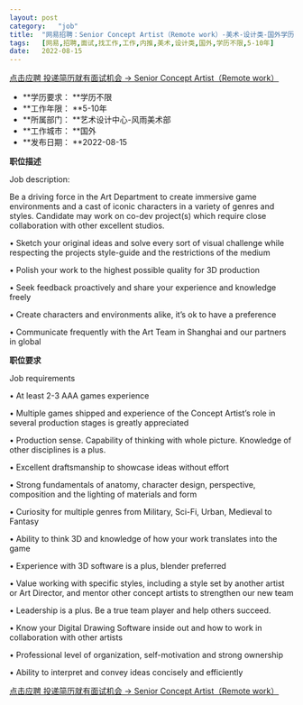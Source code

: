 ```yaml
---
layout:	post
category:	"job"
title:	"网易招聘：Senior Concept Artist（Remote work）-美术-设计类-国外学历不限5-10年"
tags:	[网易,招聘,面试,找工作,工作,内推,美术,设计类,国外,学历不限,5-10年]
date:	2022-08-15
---
```


[点击应聘 投递简历就有面试机会 ->  Senior Concept Artist（Remote work）](http://mobile.bole.netease.com/bole/boleDetail?id=40552&employeeId=346f03c3cda5f04c&key=all)



- **学历要求： **学历不限
- **工作年限： **5-10年
- **所属部门： **艺术设计中心-风雨美术部
- **工作城市： **国外
- **发布日期： **2022-08-15



**职位描述**

Job description:

Be a driving force in the Art Department to create immersive game environments and a cast of iconic characters in a variety of genres and styles. Candidate may work on co-dev project(s) which require close collaboration with other excellent studios.

• Sketch your original ideas and solve every sort of visual challenge while respecting the projects style-guide and the restrictions of the medium

• Polish your work to the highest possible quality for 3D production

• Seek feedback proactively and share your experience and knowledge freely

• Create characters and environments alike, it’s ok to have a preference

• Communicate frequently with the Art Team in Shanghai and our partners in global







**职位要求**

Job requirements

• At least 2-3 AAA games experience  

• Multiple games shipped and experience of the Concept Artist’s role in several production stages is greatly appreciated

• Production sense. Capability of thinking with whole picture. Knowledge of other disciplines is a plus.

• Excellent draftsmanship to showcase ideas without effort

• Strong fundamentals of anatomy, character design, perspective, composition and the lighting of materials and form

• Curiosity for multiple genres from Military, Sci-Fi, Urban, Medieval to Fantasy

• Ability to think 3D and knowledge of how your work translates into the game

• Experience with 3D software is a plus, blender preferred

• Value working with specific styles, including a style set by another artist or Art Director, and mentor other concept artists to strengthen our new team

• Leadership is a plus. Be a true team player and help others succeed. 

• Know your Digital Drawing Software inside out and how to work in collaboration with other artists

• Professional level of organization, self-motivation and strong ownership  

• Ability to interpret and convey ideas concisely and efficiently





[点击应聘 投递简历就有面试机会 ->  Senior Concept Artist（Remote work）](http://mobile.bole.netease.com/bole/boleDetail?id=40552&employeeId=346f03c3cda5f04c&key=all)